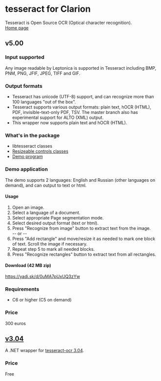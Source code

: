 # tesseract for Clarion

Tesseract is Open Source OCR (Optical character recognition).  
[Home page](https://github.com/tesseract-ocr/tesseract)  

## v5.00

### Input supported
Any image readable by Leptonica is supported in Tesseract including BMP, PNM, PNG, JFIF, JPEG, TIFF and GIF.  

### Output formats
- Tesseract has unicode (UTF-8) support, and can recognize more than 100 languages "out of the box".
- Tesseract supports various output formats: plain text, hOCR (HTML), PDF, invisible-text-only PDF, TSV. The master branch also has experimental support for ALTO (XML) output.  
- This wrapper now supports plain text and hOCR (HTML).

### What's in the package
- libtesseract classes
- [Resizeable controls classes](https://yadi.sk/d/gQ9S-tN2hyUwTA)
- [Demo program](https://yadi.sk/d/0uMA7pUxUQ3zYw)

### Demo application
The demo supports 2 languages: English and Russian (other languages on demand), and can output to text or html.

#### Usage

1.  Open an image.
2.  Select a language of a document.
3.  Select appropriate Page segmentation mode.
4.  Select desired output format (text or html).
5.  Press "Recognize from image" button to extract text from the image.  
 -- or --  
6.  Press "Add rectangle" and move/resize it as needed to mark one block of text. Scroll the image if necessary.
7.  Repeat step 5 to mark all needed blocks.
8.  Press "Recognize rectangles" button to extract text from all rectangles.

#### Download (42 MB zip)
https://yadi.sk/d/0uMA7pUxUQ3zYw  

### Requirements
- C6 or higher (C5 on demand)

### Price
300 euros  

## [v3.04](https://github.com/mikeduglas/tesseract/tree/master/v3.04)
A .NET wrapper for [tesseract-ocr 3.04](https://github.com/tesseract-ocr/tesseract/releases/tag/3.04.01).  

### Price
Free